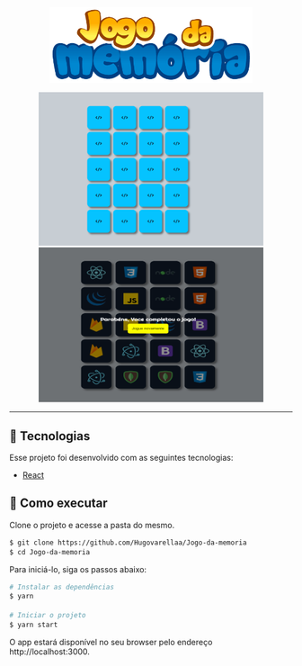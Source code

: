 <p align="center">
  <img alt="Jogo da memoria" src="./public/3.png" width="360px">
</p>
<p align="center">
  <img src="./public/1.png" width="400px">
  <img src="./public/2.png" width="400px" height="275">
</p>


---

## 🧪 Tecnologias

Esse projeto foi desenvolvido com as seguintes tecnologias:

- [React](https://reactjs.org)

## 🚀 Como executar

Clone o projeto e acesse a pasta do mesmo.

```bash
$ git clone https://github.com/Hugovarellaa/Jogo-da-memoria
$ cd Jogo-da-memoria
```

Para iniciá-lo, siga os passos abaixo:
```bash
# Instalar as dependências
$ yarn

# Iniciar o projeto
$ yarn start
```
O app estará disponível no seu browser pelo endereço http://localhost:3000.

